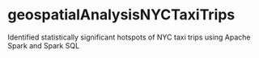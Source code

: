 # geospatialAnalysisNYCTaxiTrips
Identified statistically significant hotspots of NYC taxi trips using Apache Spark and Spark SQL
